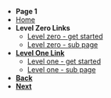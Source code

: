 * **Page 1**
* [Home](/)
* **Level Zero Links**
    * [Level zero - get started](get-started.md)
    * [Level zero - sub page](/docs/a-sub-page)
* [**Level One Link**](docs/levelone/)
    * [Level one - get started](docs/levelone/level-one-get-started)
    * [Level one - sub page](docs/levelone/level-one-sub-page)
* [**Back**](/get-started.md)
* [**Next**](/docs/levelone/leveltwo/level-two-get-started.md)